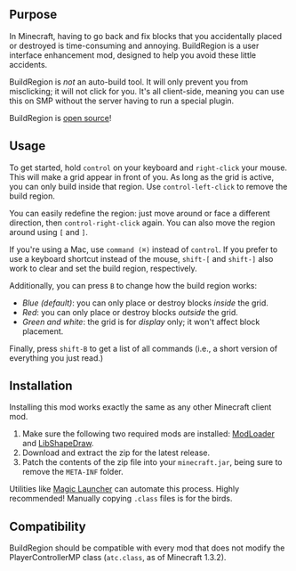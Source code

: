 ## Purpose

In Minecraft, having to go back and fix blocks that you accidentally placed or
destroyed is time-consuming and annoying. BuildRegion is a user interface
enhancement mod, designed to help you avoid these little accidents.

BuildRegion is *not* an auto-build tool. It will only prevent you from
misclicking; it will not click for you. It's all client-side, meaning you can
use this on SMP without the server having to run a special plugin.

BuildRegion is [open source](https://github.com/bencvt/BuildRegion)!

## Usage

To get started, hold `control` on your keyboard and `right-click` your mouse.
This will make a grid appear in front of you. As long as the grid is active,
you can only build inside that region. Use `control-left-click` to remove the
build region.

You can easily redefine the region: just move around or face a different
direction, then `control-right-click` again. You can also move the region
around using `[` and `]`.

If you're using a Mac, use `command (⌘)` instead of `control`. If you prefer
to use a keyboard shortcut instead of the mouse, `shift-[` and `shift-]` also
work to clear and set the build region, respectively.

Additionally, you can press `B` to change how the build region works:

 *   *Blue (default)*: you can only place or destroy blocks *inside* the grid.
 *   *Red*: you can only place or destroy blocks *outside* the grid.
 *   *Green and white*: the grid is for *display* only; it won't affect block
     placement.

Finally, press `shift-B` to get a list of all commands (i.e., a short version
of everything you just read.)

## Installation

Installing this mod works exactly the same as any other Minecraft client mod.

1.  Make sure the following two required mods are installed:
    [ModLoader](http://www.minecraftforum.net/topic/75440-modloader/) and
    [LibShapeDraw](http://www.minecraftforum.net/topic/1458931-libshapedraw/).
2.  Download and extract the zip for the latest release.
3.  Patch the contents of the zip file into your `minecraft.jar`, being sure to
    remove the `META-INF` folder.

Utilities like [Magic Launcher](http://www.minecraftforum.net/topic/939149-/)
can automate this process. Highly recommended! Manually copying `.class` files
is for the birds.

## Compatibility

BuildRegion should be compatible with every mod that does not modify the
PlayerControllerMP class (`atc.class`, as of Minecraft 1.3.2).
